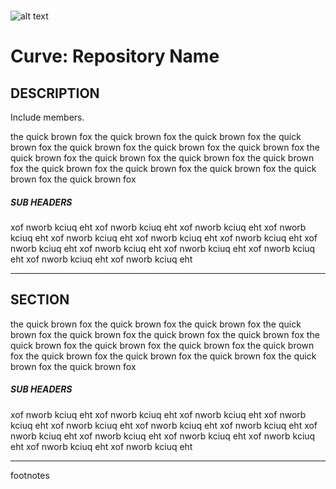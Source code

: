 <br>

![alt text](https://github.com/CodeFellows-Curve/project-resources/blob/master/assets/logoSnip.JPG)
# Curve: Repository Name

## DESCRIPTION

Include members.

the quick brown fox the quick brown fox the quick brown fox the quick brown fox the quick brown fox the quick brown fox the quick brown fox the quick brown fox the quick brown fox the quick brown fox the quick brown fox the quick brown fox the quick brown fox the quick brown fox the quick brown fox the quick brown fox 


##### SUB HEADERS

xof nworb kciuq eht xof nworb kciuq eht xof nworb kciuq eht xof nworb kciuq eht xof nworb kciuq eht xof nworb kciuq eht xof nworb kciuq eht xof nworb kciuq eht xof nworb kciuq eht xof nworb kciuq eht xof nworb kciuq eht xof nworb kciuq eht xof nworb kciuq eht 

***

## SECTION

the quick brown fox the quick brown fox the quick brown fox the quick brown fox the quick brown fox the quick brown fox the quick brown fox the quick brown fox the quick brown fox the quick brown fox the quick brown fox the quick brown fox the quick brown fox the quick brown fox the quick brown fox the quick brown fox 


##### SUB HEADERS

xof nworb kciuq eht xof nworb kciuq eht xof nworb kciuq eht xof nworb kciuq eht xof nworb kciuq eht xof nworb kciuq eht xof nworb kciuq eht xof nworb kciuq eht xof nworb kciuq eht xof nworb kciuq eht xof nworb kciuq eht xof nworb kciuq eht xof nworb kciuq eht 

***

footnotes


<!-- Lengthy lists of things? Use: -->
<!--
<details>
  <summary><b>List Title</b></summary>
    <ul>
      <li></li>
      <li></li>
      <li></li>
      <li></li>
    </ul>
</details>
 -->

<!-- Endpoints? Methods? Arguments? Can use: -->
<!-- 
| Method | Use | Big O Time | Big O Space | IN | OUT |
| :----------- | :----------- | :-------------: | :-------------: | :-----------: | :-----------: |
| Method | desc | O(n) | O(n) | DICT | LIST |
 -->